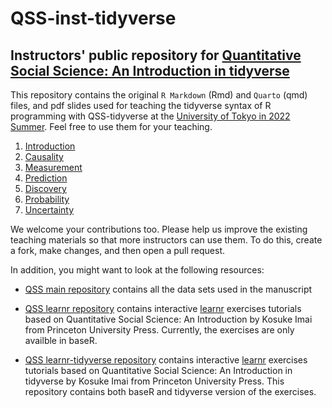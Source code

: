 # QSS-inst-tidyverse 

## Instructors' public repository for [Quantitative Social Science: An Introduction in tidyverse](https://qss.princeton.press/)

This repository contains the original `R Markdown` (Rmd) and `Quarto` (qmd) files, and pdf slides used for
teaching the tidyverse syntax of R programming with QSS-tidyverse at the [University of Tokyo in 2022 Summer](https://kosukeimai.github.io/qss-todai/). Feel free to use them for your
teaching. 

1. [Introduction](Introduction)
2. [Causality](Causality)
3. [Measurement](Measurement)
4. [Prediction](Prediction)
5. [Discovery](Discovery)
6. [Probability](Probability)
7. [Uncertainty](Uncertainty)

We welcome your contributions too.  Please help us improve the existing
teaching materials so that more instructors can use them.  To
do this, create a fork, make changes, and then open a pull
request.

In addition, you might want to look at the following resources:

- [QSS main repository](https://github.com/kosukeimai/qss) contains
  all the data sets used in the manuscript

- [QSS learnr repository](https://github.com/mattblackwell/qsslearnr)
  contains interactive [learnr](https://rstudio.github.io/learnr/) exercises tutorials based on Quantitative Social Science: An Introduction by Kosuke Imai from Princeton University Press. Currently, the exercises are only availble in baseR. 

- [QSS learnr-tidyverse repository](https://github.com/annayrzy/qsslearnr-tidy)
  contains interactive [learnr](https://rstudio.github.io/learnr/) exercises tutorials based on Quantitative Social Science: An Introduction in tidyverse by Kosuke Imai from Princeton University Press. This repository contains both baseR and tidyverse version of the exercises. 
